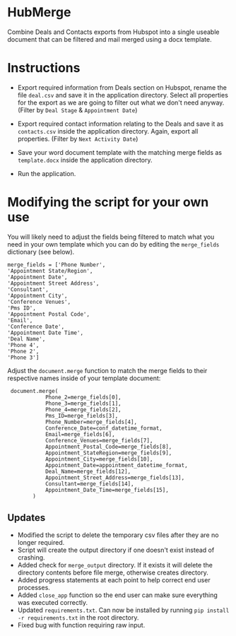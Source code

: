 # HubMerge
Combine Deals and Contacts exports from Hubspot into a single useable document that can be filtered and mail merged using a docx template.

# Instructions
* Export required information from Deals section on Hubspot, rename the file ```deal.csv``` and save it in the application directory. Select all properties for the export as we are going to filter out what we don't need anyway. (Filter by ```Deal Stage``` & ```Appointment Date```)
* Export required contact information relating to the Deals and save it as ```contacts.csv``` inside the application directory. Again, export all properties. (Filter by ```Next Activity Date```)
* Save your word document template with the matching merge fields as ```template.docx``` inside the application directory.

* Run the application.

# Modifying the script for your own use

You will likely need to adjust the fields being filtered to match what you need in your own template which you can do by editing the ```merge_fields``` dictionary (see below).

```
merge_fields = ['Phone Number', 
'Appointment State/Region', 
'Appointment Date', 
'Appointment Street Address', 
'Consultant', 
'Appointment City', 
'Conference Venues', 
'Pms ID', 
'Appointment Postal Code', 
'Email', 
'Conference Date', 
'Appointment Date Time', 
'Deal Name', 
'Phone 4', 
'Phone 2', 
'Phone 3']
```

Adjust the ```document.merge``` function to match the merge fields to their respective names inside of your template document:
```
 document.merge(
            Phone_2=merge_fields[0],
            Phone_3=merge_fields[1],
            Phone_4=merge_fields[2],
            Pms_ID=merge_fields[3],
            Phone_Number=merge_fields[4],
            Conference_Date=conf_datetime_format,
            Email=merge_fields[6],
            Conference_Venues=merge_fields[7],
            Appointment_Postal_Code=merge_fields[8],
            Appointment_StateRegion=merge_fields[9],
            Appointment_City=merge_fields[10],
            Appointment_Date=appointment_datetime_format,
            Deal_Name=merge_fields[12],
            Appointment_Street_Address=merge_fields[13],
            Consultant=merge_fields[14],
            Appointment_Date_Time=merge_fields[15],
        )
```
## Updates
- Modified the script to delete the temporary csv files after they are no longer required.
- Script will create the output directory if one doesn't exist instead of crashing.
- Added check for ```merge_output``` directory. If it exists it will delete the directory contents before file merge, otherwise creates directory.
- Added progress statements at each point to help correct end user processes.
- Added ```close_app``` function so the end user can make sure everything was executed correctly.
- Updated ```requirements.txt```. Can now be installed by running ```pip install -r requirements.txt``` in the root directory.
- Fixed bug with function requiring raw input.
